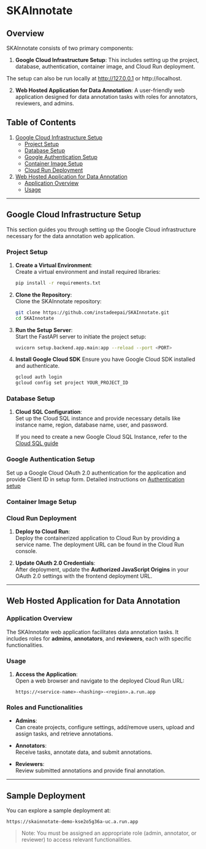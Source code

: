# SKAInnotate

## Overview

SKAInnotate consists of two primary components:

1. **Google Cloud Infrastructure Setup**: This includes setting up the project, database, authentication, container image, and Cloud Run deployment.

The setup can also be run locally at http://127.0.0.1 or http://localhost.
   
2. **Web Hosted Application for Data Annotation**: A user-friendly web application designed for data annotation tasks with roles for annotators, reviewers, and admins.

## Table of Contents

1. [Google Cloud Infrastructure Setup](#google-cloud-infrastructure-setup)
   - [Project Setup](#project-setup)
   - [Database Setup](#database-setup)
   - [Google Authentication Setup](#google-authentication-setup)
   - [Container Image Setup](#container-image-setup)
   - [Cloud Run Deployment](#cloud-run-deployment)
2. [Web Hosted Application for Data Annotation](#web-hosted-application-for-data-annotation)
   - [Application Overview](#application-overview)
   - [Usage](#usage)

---

## Google Cloud Infrastructure Setup

This section guides you through setting up the Google Cloud infrastructure necessary for the data annotation web application.

### Project Setup

1. **Create a Virtual Environment**:  
   Create a virtual environment and install required libraries:

    ```sh
    pip install -r requirements.txt
    ```

2. **Clone the Repository**:  
   Clone the SKAInnotate repository:

    ```sh
    git clone https://github.com/instadeepai/SKAInnotate.git
    cd SKAInnotate
    ```

3. **Run the Setup Server**:  
   Start the FastAPI server to initiate the project setup:

    ```sh
    uvicorn setup.backend.app.main:app --reload --port <PORT>
    ```
4. **Install Google Cloud SDK**
   Ensure you have Google Cloud SDK installed and authenticate.
   ```sh
   gcloud auth login
   gcloud config set project YOUR_PROJECT_ID
   ```
### Database Setup

1. **Cloud SQL Configuration**:  
   Set up the Cloud SQL instance and provide necessary details like instance name, region, database name, user, and password.

   If you need to create a new Google Cloud SQL Instance, refer to the [Cloud SQL guide](setup/docs/setup_sql.md)

### Google Authentication Setup

Set up a Google Cloud OAuth 2.0 authentication for the application and provide Client ID in setup form. Detailed instructions on [Authentication setup](setup/docs/setup_authentication.md)

### Container Image Setup

<!-- 1. **Build and Push Container Image**:  
   Choose your build option (`local`, `cloud`, or `none`). The container image will either be built locally or using `gcloud builds submit` and pushed to Google Artifact Registry. -->

### Cloud Run Deployment

1. **Deploy to Cloud Run**:  
   Deploy the containerized application to Cloud Run by providing a service name. The deployment URL can be found in the Cloud Run console.

2. **Update OAuth 2.0 Credentials**:  
   After deployment, update the **Authorized JavaScript Origins** in your OAuth 2.0 settings with the frontend deployment URL.

---

## Web Hosted Application for Data Annotation

### Application Overview

The SKAInnotate web application facilitates data annotation tasks. It includes roles for **admins**, **annotators**, and **reviewers**, each with specific functionalities.

### Usage

1. **Access the Application**:  
   Open a web browser and navigate to the deployed Cloud Run URL:

   ```plaintext
   https://<service-name>-<hashing>-<region>.a.run.app
   ```

### Roles and Functionalities

- **Admins**:  
  Can create projects, configure settings, add/remove users, upload and assign tasks, and retrieve annotations.

- **Annotators**:  
  Receive tasks, annotate data, and submit annotations.

- **Reviewers**:  
  Review submitted annotations and provide final annotation.

---

## Sample Deployment

You can explore a sample deployment at:

```plaintext
https://skainnotate-demo-kse2o5g36a-uc.a.run.app
```

> Note: You must be assigned an appropriate role (admin, annotator, or reviewer) to access relevant functionalities.
